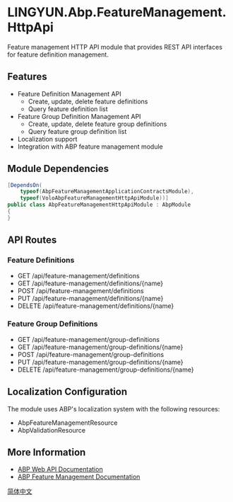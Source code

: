 # LINGYUN.Abp.FeatureManagement.HttpApi

Feature management HTTP API module that provides REST API interfaces for feature definition management.

## Features

* Feature Definition Management API
  * Create, update, delete feature definitions
  * Query feature definition list
* Feature Group Definition Management API
  * Create, update, delete feature group definitions
  * Query feature group definition list
* Localization support
* Integration with ABP feature management module

## Module Dependencies

```csharp
[DependsOn(
    typeof(AbpFeatureManagementApplicationContractsModule),
    typeof(VoloAbpFeatureManagementHttpApiModule))]
public class AbpFeatureManagementHttpApiModule : AbpModule
{
}
```

## API Routes

### Feature Definitions

* GET /api/feature-management/definitions
* GET /api/feature-management/definitions/{name}
* POST /api/feature-management/definitions
* PUT /api/feature-management/definitions/{name}
* DELETE /api/feature-management/definitions/{name}

### Feature Group Definitions

* GET /api/feature-management/group-definitions
* GET /api/feature-management/group-definitions/{name}
* POST /api/feature-management/group-definitions
* PUT /api/feature-management/group-definitions/{name}
* DELETE /api/feature-management/group-definitions/{name}

## Localization Configuration

The module uses ABP's localization system with the following resources:
* AbpFeatureManagementResource
* AbpValidationResource

## More Information

* [ABP Web API Documentation](https://docs.abp.io/en/abp/latest/API/Auto-API-Controllers)
* [ABP Feature Management Documentation](https://docs.abp.io/en/abp/latest/Features)

[简体中文](README.md)
